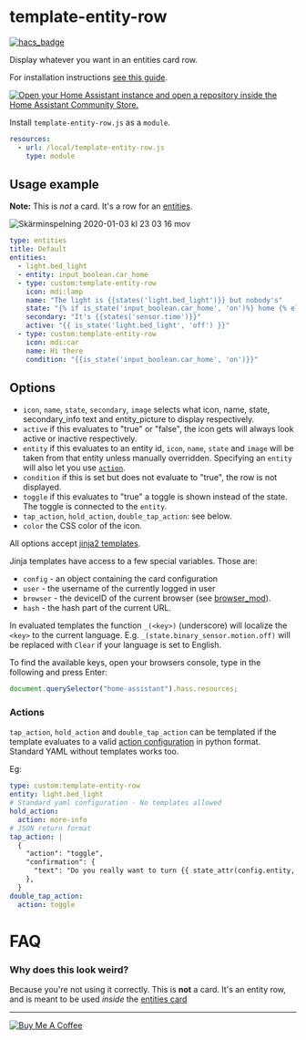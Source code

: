 # template-entity-row

[![hacs_badge](https://img.shields.io/badge/HACS-Default-orange.svg)](https://github.com/hacs/integration)

Display whatever you want in an entities card row.

For installation instructions [see this guide](https://github.com/thomasloven/hass-config/wiki/Lovelace-Plugins).

[![Open your Home Assistant instance and open a repository inside the Home Assistant Community Store.](https://my.home-assistant.io/badges/hacs_repository.svg)](https://my.home-assistant.io/redirect/hacs_repository/?owner=thomasloven&repository=lovelace-template-entity-row)

Install `template-entity-row.js` as a `module`.

```yaml
resources:
  - url: /local/template-entity-row.js
    type: module
```

## Usage example

**Note:** This is _not_ a card. It's a row for an [entities](https://www.home-assistant.io/lovelace/entities/).

![Skärminspelning 2020-01-03 kl  23 03 16 mov](https://user-images.githubusercontent.com/1299821/71752529-b627b000-2e7f-11ea-87ad-3b8f2d2cfe99.gif)

```yaml
type: entities
title: Default
entities:
  - light.bed_light
  - entity: input_boolean.car_home
  - type: custom:template-entity-row
    icon: mdi:lamp
    name: "The light is {{states('light.bed_light')}} but nobody's"
    state: "{% if is_state('input_boolean.car_home', 'on')%} home {% else %} away {% endif %}"
    secondary: "It's {{states('sensor.time')}}"
    active: "{{ is_state('light.bed_light', 'off') }}"
  - type: custom:template-entity-row
    icon: mdi:car
    name: Hi there
    condition: "{{is_state('input_boolean.car_home', 'on')}}"
```

## Options

- `icon`, `name`, `state`, `secondary`, `image` selects what icon, name, state, secondary_info text and entity_picture to display respectively.
- `active` if this evaluates to "true" or "false", the icon gets will always look active or inactive respectively.
- `entity` if this evaluates to an entity id, `icon`, `name`, `state` and `image` will be taken from that entity unless manually overridden. Specifying an `entity` will also let you use [`action`](https://www.home-assistant.io/lovelace/entities/#options-for-entities).
- `condition` if this is set but does not evaluate to "true", the row is not displayed.
- `toggle` if this evaluates to "true" a toggle is shown instead of the state. The toggle is connected to the `entity`.
- `tap_action`, `hold_action`, `double_tap_action`: see below.
- `color` the CSS color of the icon.

All options accept [jinja2 templates](https://www.home-assistant.io/docs/configuration/templating/).

Jinja templates have access to a few special variables. Those are:

- `config` - an object containing the card configuration
- `user` - the username of the currently logged in user
- `browser` - the deviceID of the current browser (see [browser_mod](https://github.com/thomasloven/hass-browser_mod)).
- `hash` - the hash part of the current URL.

In evaluated templates the function `_(<key>)` (underscore) will localize the `<key>` to the current language.
E.g. `_(state.binary_sensor.motion.off)` will be replaced with `Clear` if your language is set to English.

To find the available keys, open your browsers console, type in the following and press Enter:

```javascript
document.querySelector("home-assistant").hass.resources;
```

### Actions

`tap_action`, `hold_action` and `double_tap_action` can be templated if the template evaluates to a valid [action configuration](https://www.home-assistant.io/lovelace/actions/) in python format. Standard YAML without templates works too.

Eg:

```yaml
type: custom:template-entity-row
entity: light.bed_light
# Standard yaml configuration - No templates allowed
hold_action:
  action: more-info
# JSON return format
tap_action: |
  {
    "action": "toggle",
    "confirmation": {
      "text": "Do you really want to turn {{ state_attr(config.entity, 'friendly_name') }} {% if is_state(config.entity, 'on') %}off{% else %}on{% endif %}?",
    },
  }
double_tap_action:
  action: toggle
```

# FAQ

### Why does this look weird?

Because you're not using it correctly. This is **not** a card. It's an entity row, and is meant to be used _inside_ the [entities card](https://www.home-assistant.io/lovelace/entities/)

---

<a href="https://www.buymeacoffee.com/uqD6KHCdJ" target="_blank"><img src="https://www.buymeacoffee.com/assets/img/custom_images/white_img.png" alt="Buy Me A Coffee" style="height: auto !important;width: auto !important;" ></a>
